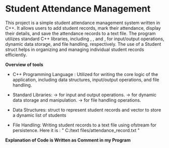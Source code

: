 # Student Attendance Management 

This project is a simple student attendance management system written in C++. It allows users to add student records, mark their attendance, display their details, and save the attendance records to a text file. The program utilizes standard C++ libraries, including <iostream>, <vector>, and <fstream>, for input/output operations, dynamic data storage, and file handling, respectively. The use of a Student struct helps in organizing and managing individual student records efficiently.



**Overview of tools**

* C++ Programming Language : Utilized for writing the core logic of the application, including data structures, input/output operations, and file handling.

* Standard Libraries:
-> <iostream> for input and output operations.
-> <vector> for dynamic data storage and manipulation.
-> <fstream> for file handling operations.

* Data Structures: struct to represent student records and vector to store a dynamic list of students

* File Handling: Writing student records to a text file using ofstream for persistence.
Here it is : " C:/text files/attendance_record.txt "

**Explanation of Code is Written as Comment in my Program**